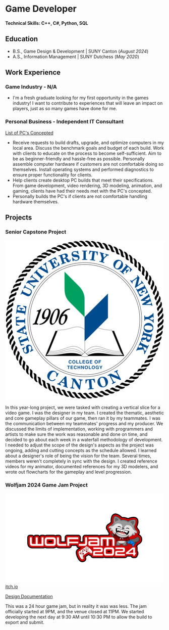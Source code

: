 # Game Developer
#### Technical Skills: C++, C#, Python, SQL

## Education
- B.S., Game Design & Development | SUNY Canton (_August 2024_)
- A.S., Information Management | SUNY Dutchess (_May 2020_)



## Work Experience
### Game Industry - N/A
- I'm a fresh graduate looking for my first opportunity in the games industry! I want to contribute to experiences that will leave an impact on players, just as so many games have done for me.

### Personal Business - Independent IT Consultant
[List of PC's Concepted](https://www.mdpi.com/1424-8220/22/8/3048)
- Receive requests to build drafts, upgrade, and optimize computers in my local area. Discuss the benchmark goals and budget of each build. Work with clients to educate on the process to become self-sufficient. Aim to be as beginner-friendly and hassle-free as possible. Personally assemble computer hardware if customers are not comfortable doing so themselves. Install operating systems and performed diagnostics to ensure proper functionality for clients.
- Help clients create desktop PC builds that meet their specifications. From game development, video rendering, 3D modeling, animation, and gaming, clients have had their needs met with the PC's concepted.
- Personally builds the PC's if clients are not comfortable handling hardware themselves.

## Projects
### Senior Capstone Project
![SUNY Canton](/assets/img/SUNY_Canton_seal.png)

In this year-long project, we were tasked with creating a vertical slice for a video game. I was the designer in my team. I created the thematic, aesthetic and core gameplay pillars of our game, then ran it by my teammates. I was the communication between my teammates' progress and my producer. We discussed the limits of implementation, working with programmers and artists to make sure the work was reasonable and done on time, and decided to go about each week in a waterfall methodology of development. I needed to adjust the scope of the design's aspects as the project was ongoing, adding and cutting concepts as the schedule allowed. I learned about a designer's role of being the vision for the team. Several times, members weren't completely in sync with the design. I created reference videos for my animator, documented references for my 3D modelers, and wrote out flowcharts for the gameplay and level progression.

### Wolfjam 2024 Game Jam Project
![Wolfjam Logo](/assets/img/wolfjam_2024_logo.png)
[itch.io](https://www.mdpi.com/1424-8220/22/11/4240)

[Design Documentation](https://drive.google.com/drive/folders/1d-V23zNvIJopcz0WWJy0Ifrtp5WnXJuj?usp=sharing)

This was a 24 hour game jam, but in reality it was was less. The jam officially started at 9PM, and the venue closed at 11PM. We started developing the next day at 9:30 AM until 10:30 PM to allow the build to export and submit.
